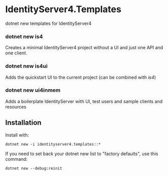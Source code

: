 # IdentityServer4.Templates
dotnet new templates for IdentityServer4

### dotnet new is4
Creates a minimal IdentityServer4 project without a UI and just one API and one client.

### dotnet new is4ui
Adds the quickstart UI to the current project (can be combined with *is4*)

### dotnet new ui4inmem
Adds a boilerplate IdentityServer with UI, test users and sample clients and resources

## Installation 

Install with:

`dotnet new -i identityserver4.templates::*`

If you need to set back your dotnet new list to "factory defaults", use this command:

`dotnet new --debug:reinit`

